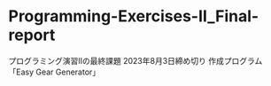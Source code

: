# Programming-Exercises-II_Final-report
プログラミング演習IIの最終課題 2023年8月3日締め切り 作成プログラム「Easy Gear Generator」
